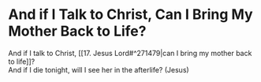 # And if I Talk to Christ, Can I Bring My Mother Back to Life?

And if I talk to Christ, [[17. Jesus Lord#^271479|can I bring my mother back to life]]?  
And if I die tonight, will I see her in the afterlife? (Jesus)
